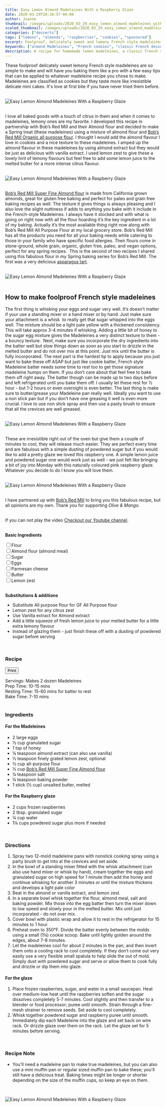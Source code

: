 ```yaml
---
title: Easy Lemon Almond Madeleines With a Raspberry Glaze
date: 2020-03-29T20:16:57-04:00
author: Joanne
thumbnail: /images/uploads/2020_03_29_easy_lemon_almond_madeleines_with_a_raspberry_glaze_1.jpg
scaled_thumbnail: /images/uploads/2020_03_29_easy_lemon_almond_madeleines_with_a_raspberry_glaze_0.jpg
categories: ["desserts"]
tags: ["lemons", "almonds", "raspberries", "cookies", "sponsored"]
excerpt: Foolproof, delicately sweet and lemony French style madeleines 
keywords: ["almond Madeleines", "French cookies", "classic French desserts", "lemon almond Madeleines", "raspberry Madeleines"]
description: A recipe for homemade lemon madeleines, a classic french style cookie. These lemon madeleines have a raspberry glaze and are made with almond flour.
---
```


<span class="blog-text">

These foolproof delicately sweet lemony French style madeleines are so simple to make and will have you baking them like a pro with a few easy tips that can be applied to whatever madeleine recipe you chose to make. Madeleines are classified as cookies but they taste more like irresistible delicate mini cakes. It's love at first bite if you have never tried them before. 
</br>
</br>

![Easy Lemon Almond Madeleines With a Raspberry Glaze](/images/uploads/2020_03_29_easy_lemon_almond_madeleines_with_a_raspberry_glaze_2.jpg)
</br>
</br>

I love all baked goods with a touch of citrus in them and when it comes to madeleines, lemony ones are my favorite. I developed this recipe in partnership with Bob’s Red Mill and their Almond flour and decided to make a Spring treat (these madeleines) using a mixture of almond flour and <span class="highlight"><a rel="nofollow" href="https://www.bobsredmill.com/shop/flours-and-meals/unbleached-all-purpose-white-flour.html">Bob’s Red Mill Organic all purpose flour</a></span>. I thought I would add the almond flavour I love in cookies and a nice texture to these madeleines. I amped up the almond flavour in these madeleines by using almond extract but they would be just as delicious with vanilla extract. I used lemon zest to give these a lovely hint of lemony flavours but feel free to add some lemon juice to the melted butter for a more intense citrus flavour. 
</br>
</br>

![Easy Lemon Almond Madeleines With a Raspberry Glaze](/images/uploads/2020_03_29_easy_lemon_almond_madeleines_with_a_raspberry_glaze_3.jpg)
</br>
</br>

<span class="highlight"><a rel="nofollow" href="https://www.bobsredmill.com/almond-meal-flour.html">Bob’s Red Mill Super Fine Almond flour</a></span> is made from California grown almonds, great for gluten free baking and perfect for paleo and grain free baking recipes as well. The texture it gives things is always pleasing and I also love the slight nuttiness if adds to anything you bake with it include in the French-style Madeleines. I always have it stocked and with what is going on right now with all the flour hoarding it’s the key ingredient in a lot of my baking. Actually it’s the most available thing right now along with Bob’s Red Mill All Purpose Flour at my local grocery store. Bob’s Red Mill has all the products you need for all your baking needs while catering to those in your family who have specific food allergies. Their flours come in stone-ground, whole grain, organic, gluten free, paleo, and vegan options, perfect for any spring recipes.  This is the second of two recipes I shared using this fabulous flour in my Spring baking series for Bob’s Red Mill. The first was a very delicious [asparagus tart](https://www.oliveandmango.com/asparagus-custard-tart-with-a-gluten-free-crust/).
</br>
</br>

![Easy Lemon Almond Madeleines With a Raspberry Glaze](/images/uploads/2020_03_29_easy_lemon_almond_madeleines_with_a_raspberry_glaze_4.jpg)
</br>
</br>

## How to make foolproof French style madeleines
The first thing is whisking your eggs and sugar very well. It’s doesn’t matter if your use a standing mixer or a hand mixer or by hand. Just make sure your attachment is a whisk  to really get that sugar whipped into the eggs well. The mixture should be a light pale yellow with a thickened consistency. This will take approx 3-4 minutes if whisking. Adding a little bit of honey to the sugar egg mixture gives the Madeleines a very distinct texture to them - a bouncy texture.  Next, make sure you incorporate the dry ingredients into the batter well but slow things down as soon as you start to drizzle in the melted butter and do not over mix at this point. Just mix until the butter is fully incorporated. The next part is the hardest tip to apply because you just want to bake these off ASAP but just like cookie batter, French style Madeleine batter needs some time to rest too to get those signature madeleine humps on them. If you don’t care about that feel free to bake them off right away. The batter though can be made up to two days before and left refrigerated until you bake them off. I usually let these rest for &frac12; hour - but 1-2 hours or even overnight is even better. The last thing is make sure to butter/grease your Madeleine pan really well. Ideally you want to use a non stick pan but if you don’t have one greasing it well is even more crucial. I love to use non stick spray and then use a pasty brush to ensure that all the crevices are well greased. 
</br>
</br>

![Easy Lemon Almond Madeleines With a Raspberry Glaze](/images/uploads/2020_03_29_easy_lemon_almond_madeleines_with_a_raspberry_glaze_5.jpg)
</br>
</br>

These are irresistible right out of the oven but give them a couple of minutes to cool, they will release much easier. They are perfect every time and are fabulous with a simple dusting of powdered sugar but if you would like to add a pretty glaze we loved this raspberry one. A simple lemon juice and powdered sugar one would work just as well - we just felt like bringing a bit of joy into Monday with this naturally coloured pink raspberry glaze. Whatever you decide to do I know you will love them.
</br>
</br>

![Easy Lemon Almond Madeleines With a Raspberry Glaze](/images/uploads/2020_03_29_easy_lemon_almond_madeleines_with_a_raspberry_glaze_6.jpg)
</br>
</br>

I have partnered up with <span class="highlight"><a rel="nofollow" href="https://www.bobsredmill.com/?utm_source=TheOliveAndMango&utm_medium=influencer&utm_campaign=bobsredmill">Bob’s Red Mill</a></span> to bring you this fabulous recipe, but all opinions are my own. Thank you for supporting _Olive & Mango_.
</br>
</br>

<div class="mv-video-target mv-video-id-ppwuqe79vuf0bsaa24jg" data-video-id="ppwuqe79vuf0bsaa24jg" data-volume="70" data-ratio="16:9"></div>If you can not play the video <span class="highlight"><a href="https://youtu.be/H3SHfoJzIoQ">Checkout our Youtube channel</a></span>.
</br>
</br>

__Basic Ingredients__

<div>
<div><input type="checkbox" class="ingredients_check" id="Flour" ><label for="Flour">Flour</label></div>
<div><input type="checkbox" class="ingredients_check" id="Almond" ><label for="Almond">Almond flour (almond meal)</label></div>
<div><input type="checkbox" class="ingredients_check" id="Sugar" ><label for="Sugar">Sugar</label></div>
<div><input type="checkbox" class="ingredients_check" id="Eggs" ><label for="Eggs">Eggs</label></div>
<div><input type="checkbox" class="ingredients_check" id="Parmesan" ><label for="Parmesan">Parmesan cheese</label></div>
<div><input type="checkbox" class="ingredients_check" id="Butter" ><label for="Butter">Butter</label></div>
<div><input type="checkbox" class="ingredients_check" id="Lemon zest" ><label for="Lemon zest">Lemon zest</label></div>  

</div>
</br>

__Substitutions & additions__

* Substitute All purpose flour for GF All Purpose flour 
* Lemon zest for any citrus zest 
* Use Vanilla extract for Almond extract 
* Add a little squeeze of fresh lemon juice to your melted butter for a little extra lemony flavour 
* Instead of glazing them - just finish these off with a dusting of powdered sugar before serving 

</br>
</span>

### Recipe
<div print_button><form>
<input type="button" value="Print" class="btn__print" onClick="window.print()">
</form></div>

<div>Servings: <span itemprop="recipeYield">Makes 2 dozen Madeleines</div>
<div>Prep Time: <meta itemprop="prepTime" content="PT15M">10-15 mins</div>
<div>Resting Time: 15-60 mins for batter to rest</div>
<div>Bake Time: <meta itemprop="cookTime" content="PT10M">7-10 mins</div>
</br>

### Ingredients
#### For the Madeleines

* <span itemprop="ingredients">2 large eggs</span>
* <span itemprop="ingredients">&frac12; cup granulated sugar</span>
* <span itemprop="ingredients">1 tsp of honey </span>
* <span itemprop="ingredients">&frac14; teaspoon almond extract (can also use vanilla) </span>
* <span itemprop="ingredients">&frac12; teaspoon finely grated lemon zest, optional</span>
* <span itemprop="ingredients">&frac12; cup all-purpose flour</span>
* <span itemprop="ingredients">&frac12; cup <span class="highlight"><a rel="nofollow" href="https://www.bobsredmill.com/almond-meal-flour.html">Bob’s Red Mill Super Fine Almond flour</a></span> </span>
* <span itemprop="ingredients">&frac14; teaspoon salt</span>
* <span itemprop="ingredients">&frac14; teaspoon baking powder</span>
* <span itemprop="ingredients">1 stick (&frac12; cup) unsalted butter, melted</span>

#### For the Raspberry glaze

* <span itemprop="ingredients">2 cups frozen raspberries</span>
* <span itemprop="ingredients">2 tbsp. granulated sugar</span>
* <span itemprop="ingredients">¼ cup water</span>
* <span itemprop="ingredients">1¼ cups powdered sugar plus more if needed </span>
</br>

### Directions

1. Spray two 12-mold madeleine pans with nonstick cooking spray using a party brush to get into al the crevices and set aside.
1. In the bowl of a standing mixer fitted with the whisk attachment (can also use hand mixer or whisk by hand), cream together the eggs and granulated sugar on high speed for 1 minute then add the honey and continue whisking for another 3 minutes or until the mixture thickens and develops a light pale color 
1. Beat in the almond or vanilla extract, and lemon zest. 
1. In a separate bowl whisk together the flour, almond meal, salt and baking powder. Mix those into the egg batter then turn the mixer down to low speed and slowly pour in the melted butter. Mix until just incorporated - do not over mix. 
1. Cover bowl with plastic wrap and allow it to rest in the refrigerator for 15 minutes to 1 hour. 
1. Preheat oven to 350°F.  Divide the batter evenly between the molds using a small (1&frac14;) cookie scoop. Bake until lightly golden around the edges, about  7-8 minutes.
1. Let the madeleines cool for about 2 minutes in the pan, and then invert them onto a cooling rack to cool completely. If they don’t come out very easily use a very flexible small spatula to help slide the out of mold. Simply dust with powdered sugar and serve or allow them to cook fully and drizzle or dip them into glaze. 

#### For the glaze

1. Place frozen raspberries, sugar, and water in a small saucepan. Heat over medium-low heat until the raspberries soften and the sugar dissolves completely 5-7 minutes. Cool slightly and then transfer to a blender or food processor; puree until smooth. Strain through a fine-mesh strainer to remove seeds. Set aside to cool completely. 
2. Whisk together powdered sugar and raspberry puree until smooth. Immediately dip each Madeleine into the glaze and set back on wire rack. Or drizzle glaze over them on the rack. Let the glaze set for 5 minutes before serving. 
</br>

### Recipe Note
* You'll need a madeleine pan to make true madeleines, but you can also use a mini muffin pan or regular sized muffin pan to bake these; you'll still have a delicious treat. Baking times might be longer or shorter depending on the size of the muffin cups, so keep an eye on them.

</br>

![Easy Lemon Almond Madeleines With a Raspberry Glaze](/images/uploads/2020_03_29_easy_lemon_almond_madeleines_with_a_raspberry_glaze_7.jpg)